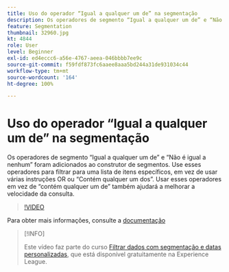 ```yaml
---
title: Uso do operador “Igual a qualquer um de” na segmentação
description: Os operadores de segmento “Igual a qualquer um de” e “Não é igual a nenhum” foram adicionados ao construtor de segmentos. Use esses operadores para filtrar para uma lista de itens específicos, em vez de usar várias instruções OR ou “Contém qualquer um dos”. Usar esses operadores em vez de “contém qualquer um de” também ajudará a melhorar a velocidade da consulta.
feature: Segmentation
thumbnail: 32960.jpg
kt: 4844
role: User
level: Beginner
exl-id: ed4eccc6-a56e-4767-aeea-046bbbb7ee9c
source-git-commit: f59fdf873fc6aaee8aaa5bd244a31de931034c44
workflow-type: tm+mt
source-wordcount: '164'
ht-degree: 100%

---
```


# Uso do operador “Igual a qualquer um de” na segmentação

Os operadores de segmento “Igual a qualquer um de” e “Não é igual a nenhum” foram adicionados ao construtor de segmentos. Use esses operadores para filtrar para uma lista de itens específicos, em vez de usar várias instruções OR ou “Contém qualquer um dos”. Usar esses operadores em vez de “contém qualquer um de” também ajudará a melhorar a velocidade da consulta.

>[!VIDEO](https://video.tv.adobe.com/v/32960/?quality=12)

Para obter mais informações, consulte a [documentação](https://experienceleague.adobe.com/docs/analytics/components/segmentation/segment-reference/seg-operators.html?lang=pt-BR)

>[!INFO]
>
> Este vídeo faz parte do curso [Filtrar dados com segmentação e datas personalizadas](https://experienceleague.adobe.com/?recommended=Analytics-U-1-2021.1.filterdata&amp;lang=pt-BR), que está disponível gratuitamente na Experience League.
